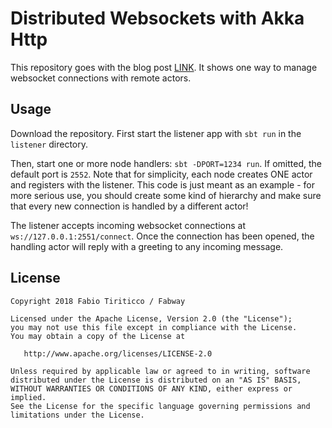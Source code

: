 # Distributed Websockets with Akka Http

This repository goes with the blog post [LINK](). It shows one way to manage websocket connections with remote actors.

## Usage

Download the repository. First start the listener app with `sbt run` in the `listener` directory.

Then, start one or more node handlers: `sbt -DPORT=1234 run`. If omitted, the default port is `2552`. Note that for simplicity, each node creates ONE actor and registers with the listener. This code is just meant as an example - for more serious use, you should create some kind of hierarchy and make sure that every new connection is handled by a different actor! 

The listener accepts incoming websocket connections at `ws://127.0.0.1:2551/connect`. Once the connection has been opened, the handling actor will reply with a greeting to any incoming message.

## License

    Copyright 2018 Fabio Tiriticco / Fabway

    Licensed under the Apache License, Version 2.0 (the "License");
    you may not use this file except in compliance with the License.
    You may obtain a copy of the License at

       http://www.apache.org/licenses/LICENSE-2.0

    Unless required by applicable law or agreed to in writing, software
    distributed under the License is distributed on an "AS IS" BASIS,
    WITHOUT WARRANTIES OR CONDITIONS OF ANY KIND, either express or implied.
    See the License for the specific language governing permissions and
    limitations under the License.

